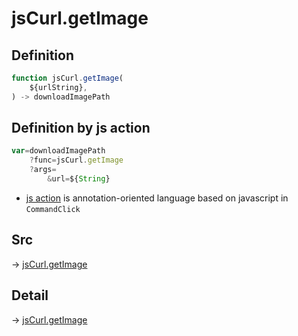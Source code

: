 # jsCurl.getImage

## Definition

```js.js
function jsCurl.getImage(
	${urlString},
) -> downloadImagePath
```


## Definition by js action

```js.js
var=downloadImagePath
	?func=jsCurl.getImage
	?args=
		&url=${String}
```

- [js action](#) is annotation-oriented language based on javascript in `CommandClick`



## Src

-> [jsCurl.getImage](https://github.com/puutaro/CommandClick/blob/master/app/src/main/java/com/puutaro/commandclick/fragment_lib/terminal_fragment/js_interface/JsCurl.kt#L133)

## Detail

-> [jsCurl.getImage](https://github.com/puutaro/CommandClick/blob/master/md/developer/js_interface/details/JsCurl/getImage.md)
